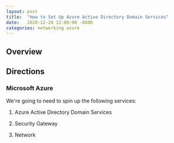 ```yaml
---
layout: post
title:  "How to Set Up Azure Active Directory Domain Services"
date:   2020-12-20 12:00:00 -0800
categories: networking azure
---
```

## Overview

## Directions

### Microsoft Azure

We're going to need to spin up the following services:

1. Azure Active Directory Domain Services

1. Security Gateway

1. Network
